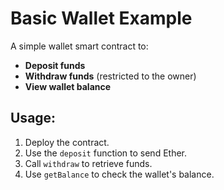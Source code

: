 # Basic Wallet Example
A simple wallet smart contract to:
- **Deposit funds**
- **Withdraw funds** (restricted to the owner)
- **View wallet balance**

## Usage:
1. Deploy the contract.
2. Use the `deposit` function to send Ether.
3. Call `withdraw` to retrieve funds.
4. Use `getBalance` to check the wallet's balance.
